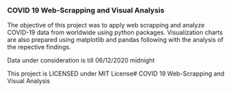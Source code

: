 ### COVID 19 Web-Scrapping and Visual Analysis

The objective of this project was to apply web scrapping and analyze COVID-19 data from worldwide using python packages. Visualization charts are also prepared using matplotlib and pandas following with the analysis of the repective findings.

Data under consideration is till 06/12/2020 midnight

This project is LICENSED under MIT License# COVID 19 Web-Scrapping and Visual Analysis
